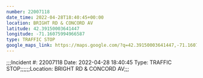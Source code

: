 ```yaml
---
number: 22007118
date_time: 2022-04-28T18:40:45+00:00
location: BRIGHT RD & CONCORD AV
latitude: 42.39150003641447
longitude: -71.16075994966587
type: TRAFFIC STOP
google_maps_link: https://maps.google.com/?q=42.39150003641447,-71.16075994966587
---
```


;;;Incident #: 22007118   Date: 2022-04-28 18:40:45   Type: TRAFFIC STOP;;;;;;Location: BRIGHT RD & CONCORD AV;;;
